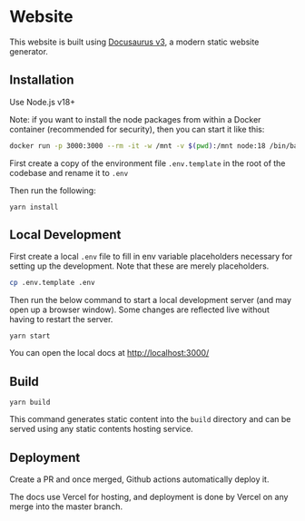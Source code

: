 # Website

This website is built using [Docusaurus v3](https://docusaurus.io/), a modern static website generator.

## Installation

Use Node.js v18+

Note: if you want to install the node packages from within a Docker container (recommended for security), then you can start it like this:

```bash
docker run -p 3000:3000 --rm -it -w /mnt -v $(pwd):/mnt node:18 /bin/bash
```

First create a copy of the environment file `.env.template` in the root of the codebase and rename it to `.env`

Then run the following:

```console
yarn install
```

## Local Development

First create a local `.env` file to fill in env variable placeholders necessary for setting up the development. Note that these are merely placeholders.

```sh
cp .env.template .env
```
Then run the below command to start a local development server (and may open up a browser window). Some changes are reflected live without having to restart the server.

```console
yarn start
```

You can open the local docs at [http://localhost:3000/](http://localhost:3000/)

## Build

```console
yarn build
```

This command generates static content into the `build` directory and can be served using any static contents hosting service.

## Deployment

Create a PR and once merged, Github actions automatically deploy it.

The docs use Vercel for hosting, and deployment is done by Vercel on any merge into the master branch.
